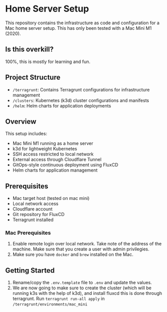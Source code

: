 # Home Server Setup

This repository contains the infrastructure as code and configuration for a Mac home server setup. This has only been tested with a Mac Mini M1 (2020).

## Is this overkill?

100%, this is mostly for learning and fun.

## Project Structure

- `/terragrunt`: Contains Terragrunt configurations for infrastructure management
- `/clusters`: Kubernetes (k3d) cluster configurations and manifests
- `/helm`: Helm charts for application deployments

## Overview

This setup includes:
- Mac Mini M1 running as a home server
- k3d for lightweight Kubernetes
- SSH access restricted to local network
- External access through Cloudflare Tunnel
- GitOps-style continuous deployment using FluxCD
- Helm charts for application management

## Prerequisites

- Mac target host (tested on mac mini)
- Local network access
- Cloudflare account
- Git repository for FluxCD
- Terragrunt installed

### Mac Prerequisites

1. Enable remote login over local network. Take note of the address of the machine. Make sure that you create a user with admin privilegies.
2. Make sure you have `docker` and `brew` installed on the Mac.

## Getting Started

1. Rename/copy the `.env.template` file to `.env` and update the values.
2. We are now going to make sure to create the cluster (which will be running k3s with the help of k3d), and install fluxcd this is done through terragrunt. Run `terragrunt run-all apply` in `/terragrunt/environments/mac_mini`